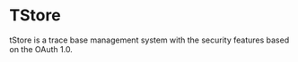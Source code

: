 TStore
======

tStore is a trace base management system with the security features based on the OAuth 1.0.
